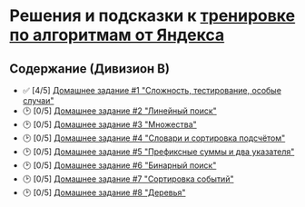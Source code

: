 # Решения и подсказки к [тренировке по алгоритмам от Яндекса](https://yandex.ru/yaintern/algorithm-training)

## Содержание (Дивизион В)

- :white_check_mark: [4/5] [Домашнее задание #1 "Сложность, тестирование, особые случаи"](hw1/)
- 🕑 [0/5] [Домашнее задание #2 "Линейный поиск"](hw2/)
- 🕑 [0/5] [Домашнее задание #3 "Множества"](hw3/)
- 🕑 [0/5] [Домашнее задание #4 "Словари и сортировка подсчётом"](hw4/)
- 🕑 [0/5] [Домашнее задание #5 "Префиксные суммы и два указателя"](hw5/)
- 🕑 [0/5] [Домашнее задание #6 "Бинарный поиск"](hw6/)
- 🕑 [0/5] [Домашнее задание #7 "Сортировка событий"](hw7/)
- 🕑 [0/5] [Домашнее задание #8 "Деревья"](hw8/)
